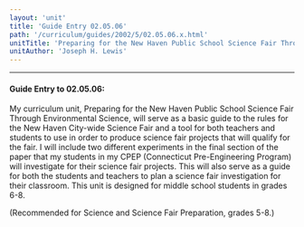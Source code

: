 ```yaml
---
layout: 'unit'
title: 'Guide Entry 02.05.06'
path: '/curriculum/guides/2002/5/02.05.06.x.html'
unitTitle: 'Preparing for the New Haven Public School Science Fair Through Environmental Science'
unitAuthor: 'Joseph H. Lewis'
---
```


<body>
<hr/>
 <h4>
  Guide Entry to 02.05.06:
 </h4>
 <p>
  My curriculum unit, Preparing for the New Haven Public School Science Fair Through Environmental Science, will serve as a basic guide to the rules for the New Haven City-wide Science Fair and a tool for both teachers and students to use in order to produce science fair projects that will qualify for the fair. I will include two different experiments in the final section of the paper that my students in my CPEP (Connecticut Pre-Engineering Program) will investigate for their science fair projects. This will also serve as a guide for both the students and teachers to plan a science fair investigation for their classroom. This unit is designed for middle school students in grades 6-8.
 </p>
<p>
  (Recommended for Science and Science Fair Preparation, grades 5-8.)
 </p>

</body>
